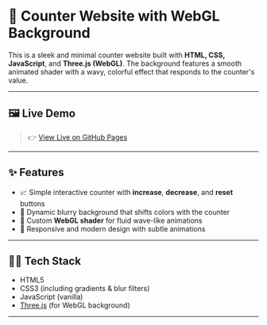 # 🌊 Counter Website with WebGL Background

This is a sleek and minimal counter website built with **HTML, CSS, JavaScript**, and **Three.js (WebGL)**. The background features a smooth animated shader with a wavy, colorful effect that responds to the counter's value.

---

## 🖼️ Live Demo

> 👉 [View Live on GitHub Pages](https://piyush-sagar.github.io/Counter/)  

---

## ✨ Features

- 📈 Simple interactive counter with **increase**, **decrease**, and **reset** buttons
- 🎨 Dynamic blurry background that shifts colors with the counter
- 🌊 Custom **WebGL shader** for fluid wave-like animations
- 💅 Responsive and modern design with subtle animations

---

## 🧑‍💻 Tech Stack

- HTML5
- CSS3 (including gradients & blur filters)
- JavaScript (vanilla)
- [Three.js](https://threejs.org/) (for WebGL background)

---

